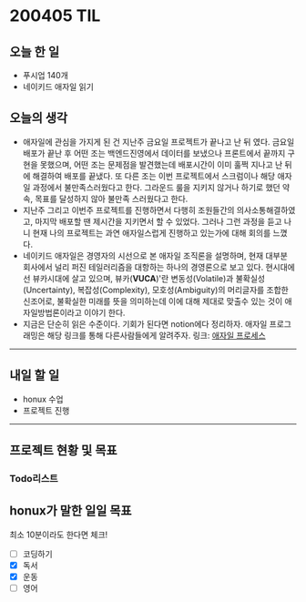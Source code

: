 # 200405 TIL

## 오늘 한 일

- 푸시업 140개
- 네이키드 애자일 읽기

## 오늘의 생각

- 애자일에 관심을 가지게 된 건 지난주 금요일 프로젝트가 끝나고 난 뒤 였다. 금요일 배포가 끝난 후 어떤 조는 백엔드진영에서 데이터를 보냈으나 프론트에서 끝까지 구현을 못했으며, 어떤 조는 문제점을 발견했는데 배포시간이 이미 훌쩍 지나고 난 뒤에 해결하여 배포를 끝냈다. 또 다른 조는 이번 프로젝트에서 스크럼이나 해당 애자일 과정에서 불만족스러웠다고 한다. 그라운드 룰을 지키지 않거나 하기로 했던 약속, 목표를 달성하지 않아 불만족 스러웠다고 한다.
-  지난주 그리고 이번주 프로젝트를 진행하면서 다행히 조원들간의 의사소통해결하였고, 마지막 배포할 땐 제시간을 지키면서 할 수 있었다. 그러나 그런 과정을 듣고 나니 현재 나의 프로젝트는 과연 애자일스럽게 진행하고 있는가에 대해 회의를 느꼈다. 
- 네이키드 애자일은 경영자의 시선으로 본 애자일 조직론을 설명하며, 현재 대부분 회사에서 널리 퍼진 테일러리즘을 대항하는 하나의 경영론으로 보고 있다. 현시대에선 뷰카시대에 살고 있으며, 뷰카(**VUCA**)'란 변동성(Volatile)과 불확실성(Uncertainty), 복잡성(Complexity), 모호성(Ambiguity)의 머리글자를 조합한 신조어로, 불확실한 미래를 뜻을 의미하는데 이에 대해 제대로 맞출수 있는 것이 애자일방법론이라고 이야기 한다.
- 지금은 단순히 읽은 수준이다. 기회가 된다면 notion에다 정리하자. 애자일 프로그래밍은 해당 링크를 통해 다른사람들에게 알려주자. 링크: [애자일 프로세스](https://evan-moon.github.io/2019/07/02/what-is-agile/#%EC%95%A0%EC%9E%90%EC%9D%BC%EC%97%90-%EB%84%88%EB%AC%B4-%EC%96%B6%EB%A7%A4%EC%9D%B4%EC%A7%80%EB%8A%94-%EB%A7%90%EC%9E%90)

------

## 내일 할 일

- honux 수업
- 프로젝트 진행

------

## 프로젝트 현황 및 목표

### Todo리스트

## honux가 말한 일일 목표

최소 10분이라도 한다면 체크!

- [ ] 코딩하기
- [x] 독서
- [x] 운동
- [ ] 영어